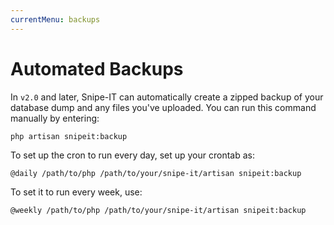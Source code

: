 ```yaml
---
currentMenu: backups
---
```


# Automated Backups

In `v2.0` and later, Snipe-IT can automatically create a zipped backup of your database dump and any files you've uploaded. You can run this command manually by entering:

```
php artisan snipeit:backup
```


To set up the cron to run every day, set up your crontab as:

```
@daily /path/to/php /path/to/your/snipe-it/artisan snipeit:backup
```

To set it to run every week, use:

```
@weekly /path/to/php /path/to/your/snipe-it/artisan snipeit:backup
```
